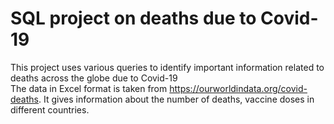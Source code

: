# SQL project on deaths due to Covid-19  
 This project uses various queries to identify important information related to deaths across the globe due to Covid-19  
 The  data in Excel format is taken from https://ourworldindata.org/covid-deaths. It gives information about the number of deaths, vaccine doses in different countries.  

